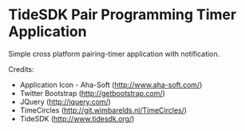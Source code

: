 ﻿# TideSDK Pair Programming Timer Application

Simple cross platform pairing-timer application with notification.

Credits:
- Application Icon - Aha-Soft (http://www.aha-soft.com/)
- Twitter Bootstrap (http://getbootstrap.com/)
- JQuery (http://jquery.com/)
- TimeCircles (http://git.wimbarelds.nl/TimeCircles/)
- TideSDK (http://www.tidesdk.org/)

